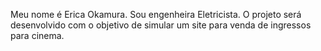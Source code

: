 Meu nome é Erica Okamura. Sou engenheira Eletricista.
O projeto será desenvolvido com o objetivo de simular um site para venda de ingressos para cinema.
